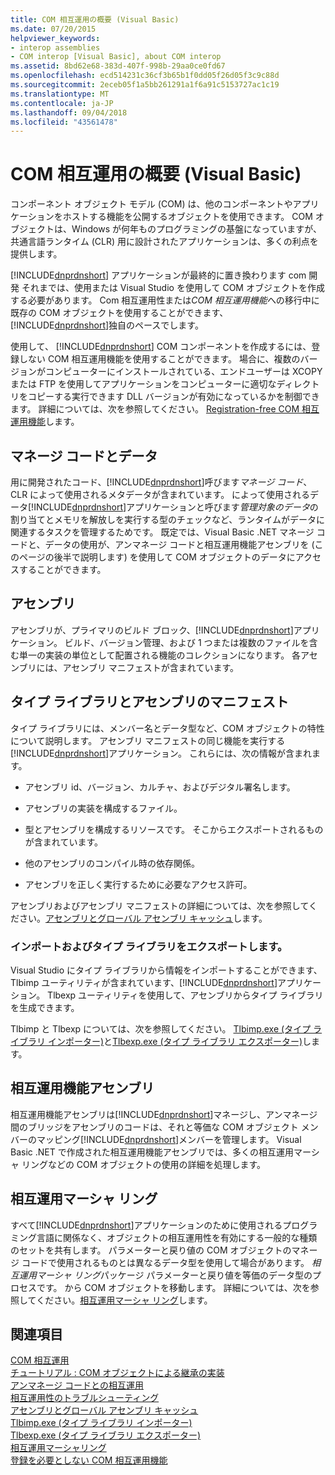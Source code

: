 ```yaml
---
title: COM 相互運用の概要 (Visual Basic)
ms.date: 07/20/2015
helpviewer_keywords:
- interop assemblies
- COM interop [Visual Basic], about COM interop
ms.assetid: 8bd62e68-383d-407f-998b-29aa0ce0fd67
ms.openlocfilehash: ecd514231c36cf3b65b1f0dd05f26d05f3c9c88d
ms.sourcegitcommit: 2eceb05f1a5bb261291a1f6a91c5153727ac1c19
ms.translationtype: MT
ms.contentlocale: ja-JP
ms.lasthandoff: 09/04/2018
ms.locfileid: "43561478"
---
```

# <a name="introduction-to-com-interop-visual-basic"></a>COM 相互運用の概要 (Visual Basic)
コンポーネント オブジェクト モデル (COM) は、他のコンポーネントやアプリケーションをホストする機能を公開するオブジェクトを使用できます。 COM オブジェクトは、Windows が何年ものプログラミングの基盤になっていますが、共通言語ランタイム (CLR) 用に設計されたアプリケーションは、多くの利点を提供します。  
  
 [!INCLUDE[dnprdnshort](~/includes/dnprdnshort-md.md)] アプリケーションが最終的に置き換わります com 開発 それまでは、使用または Visual Studio を使用して COM オブジェクトを作成する必要があります。 Com 相互運用性または*COM 相互運用機能*への移行中に既存の COM オブジェクトを使用することができます、[!INCLUDE[dnprdnshort](~/includes/dnprdnshort-md.md)]独自のペースでします。  
  
 使用して、 [!INCLUDE[dnprdnshort](~/includes/dnprdnshort-md.md)] COM コンポーネントを作成するには、登録しない COM 相互運用機能を使用することができます。 場合に、複数のバージョンがコンピューターにインストールされている、エンドユーザーは XCOPY または FTP を使用してアプリケーションをコンピューターに適切なディレクトリをコピーする実行できます DLL バージョンが有効になっているかを制御できます。 詳細については、次を参照してください。 [Registration-free COM 相互運用機能](https://msdn.microsoft.com/library/90f308b9-82dc-414a-bce1-77e0155e56bd)します。  
  
## <a name="managed-code-and-data"></a>マネージ コードとデータ  
 用に開発されたコード、[!INCLUDE[dnprdnshort](~/includes/dnprdnshort-md.md)]呼びます*マネージ コード*、CLR によって使用されるメタデータが含まれています。 によって使用されるデータ[!INCLUDE[dnprdnshort](~/includes/dnprdnshort-md.md)]アプリケーションと呼びます*管理対象のデータ*の割り当てとメモリを解放しを実行する型のチェックなど、ランタイムがデータに関連するタスクを管理するためです。 既定では、Visual Basic .NET マネージ コードと、データの使用が、アンマネージ コードと相互運用機能アセンブリを (このページの後半で説明します) を使用して COM オブジェクトのデータにアクセスすることができます。  
  
## <a name="assemblies"></a>アセンブリ  
 アセンブリが、プライマリのビルド ブロック、[!INCLUDE[dnprdnshort](~/includes/dnprdnshort-md.md)]アプリケーション。 ビルド、バージョン管理、および 1 つまたは複数のファイルを含む単一の実装の単位として配置される機能のコレクションになります。 各アセンブリには、アセンブリ マニフェストが含まれています。  
  
## <a name="type-libraries-and-assembly-manifests"></a>タイプ ライブラリとアセンブリのマニフェスト  
 タイプ ライブラリには、メンバー名とデータ型など、COM オブジェクトの特性について説明します。 アセンブリ マニフェストの同じ機能を実行する[!INCLUDE[dnprdnshort](~/includes/dnprdnshort-md.md)]アプリケーション。 これらには、次の情報が含まれます。  
  
-   アセンブリ id、バージョン、カルチャ、およびデジタル署名します。  
  
-   アセンブリの実装を構成するファイル。  
  
-   型とアセンブリを構成するリソースです。 そこからエクスポートされるものが含まれています。  
  
-   他のアセンブリのコンパイル時の依存関係。  
  
-   アセンブリを正しく実行するために必要なアクセス許可。  
  
 アセンブリおよびアセンブリ マニフェストの詳細については、次を参照してください。[アセンブリとグローバル アセンブリ キャッシュ](../../../visual-basic/programming-guide/concepts/assemblies-gac/index.md)します。  
  
### <a name="importing-and-exporting-type-libraries"></a>インポートおよびタイプ ライブラリをエクスポートします。  
 Visual Studio にタイプ ライブラリから情報をインポートすることができます、Tlbimp ユーティリティが含まれています、[!INCLUDE[dnprdnshort](~/includes/dnprdnshort-md.md)]アプリケーション。 Tlbexp ユーティリティを使用して、アセンブリからタイプ ライブラリを生成できます。  
  
 Tlbimp と Tlbexp については、次を参照してください。 [Tlbimp.exe (タイプ ライブラリ インポーター)](../../../framework/tools/tlbimp-exe-type-library-importer.md)と[Tlbexp.exe (タイプ ライブラリ エクスポーター)](https://msdn.microsoft.com/library/a487d61b-d166-467b-a7ca-d8b52fbff42d)します。  
  
## <a name="interop-assemblies"></a>相互運用機能アセンブリ  
 相互運用機能アセンブリは[!INCLUDE[dnprdnshort](~/includes/dnprdnshort-md.md)]マネージし、アンマネージ間のブリッジをアセンブリのコードは、それと等価な COM オブジェクト メンバーのマッピング[!INCLUDE[dnprdnshort](~/includes/dnprdnshort-md.md)]メンバーを管理します。 Visual Basic .NET で作成された相互運用機能アセンブリでは、多くの相互運用マーシャ リングなどの COM オブジェクトの使用の詳細を処理します。  
  
## <a name="interoperability-marshaling"></a>相互運用マーシャ リング  
 すべて[!INCLUDE[dnprdnshort](~/includes/dnprdnshort-md.md)]アプリケーションのために使用されるプログラミング言語に関係なく、オブジェクトの相互運用性を有効にする一般的な種類のセットを共有します。 パラメーターと戻り値の COM オブジェクトのマネージ コードで使用されるものとは異なるデータ型を使用して場合があります。 *相互運用マーシャ リング*パッケージ パラメーターと戻り値を等価のデータ型のプロセスです。 から COM オブジェクトを移動します。 詳細については、次を参照してください。[相互運用マーシャ リング](../../../framework/interop/interop-marshaling.md)します。  
  
## <a name="see-also"></a>関連項目  
 [COM 相互運用](../../../visual-basic/programming-guide/com-interop/index.md)  
 [チュートリアル : COM オブジェクトによる継承の実装](../../../visual-basic/programming-guide/com-interop/walkthrough-implementing-inheritance-with-com-objects.md)  
 [アンマネージ コードとの相互運用](../../../framework/interop/index.md)  
 [相互運用性のトラブルシューティング](../../../visual-basic/programming-guide/com-interop/troubleshooting-interoperability.md)  
 [アセンブリとグローバル アセンブリ キャッシュ](../../../visual-basic/programming-guide/concepts/assemblies-gac/index.md)  
 [Tlbimp.exe (タイプ ライブラリ インポーター)](../../../framework/tools/tlbimp-exe-type-library-importer.md)  
 [Tlbexp.exe (タイプ ライブラリ エクスポーター)](https://msdn.microsoft.com/library/a487d61b-d166-467b-a7ca-d8b52fbff42d)  
 [相互運用マーシャリング](../../../framework/interop/interop-marshaling.md)  
 [登録を必要としない COM 相互運用機能](https://msdn.microsoft.com/library/90f308b9-82dc-414a-bce1-77e0155e56bd)
